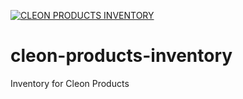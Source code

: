 [![CLEON PRODUCTS INVENTORY](https://circleci.com/gh/vbalaji215/cleon-products-inventory.svg?style=svg)](https://app.circleci.com/pipelines/github/vbalaji215/cleon-products-inventory)
# cleon-products-inventory
Inventory for Cleon Products

